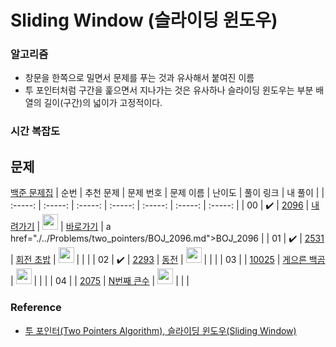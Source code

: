 # Sliding Window (슬라이딩 윈도우)

### 알고리즘
* 창문을 한쪽으로 밀면서 문제를 푸는 것과 유사해서 붙여진 이름
* 투 포인터처럼 구간을 훑으면서 지나가는 것은 유사하나 슬라이딩 윈도우는 부분 배열의 길이(구간)의 넓이가 고정적이다.

### 시간 복잡도

## 문제

[백준 문제집](https://www.acmicpc.net/workbook/view/6782)
|          순번          |        추천 문제         |        문제 번호         |        문제 이름         |         난이도          |        풀이 링크         |        내 풀이         |
| :-----: | :-----: | :-----: | :-----: | :-----: | :-----: | :-----: |
| 00 |  :heavy_check_mark:  | <a href="https://www.acmicpc.net/problem/2096" target="_blank">2096</a> | <a href="https://www.acmicpc.net/problem/2096" target="_blank">내려가기</a> | <img height="25px" width="25px" src="https://static.solved.ac/tier_small/11.svg"/> | <a href="https://m.blog.naver.com/kks227/220795165570">바로가기</a> | a href="./../Problems/two_pointers/BOJ_2096.md">BOJ_2096</a> |
| 01 |  :heavy_check_mark:  | <a href="https://www.acmicpc.net/problem/2531" target="_blank">2531</a> | <a href="https://www.acmicpc.net/problem/21921" target="_blank">회전 초밥</a> | <img height="25px" width="25px" src="https://static.solved.ac/tier_small/10.svg"/> |                      |                      |
| 02 |  :heavy_check_mark:  | <a href="https://www.acmicpc.net/problem/2293" target="_blank">2293</a> | <a href="https://www.acmicpc.net/problem/2293" target="_blank">동전</a> | <img height="25px" width="25px" src="https://static.solved.ac/tier_small/11.svg"/> |                      |                      |
| 03 |                      | <a href="https://www.acmicpc.net/problem/10025" target="_blank">10025</a> | <a href="https://www.acmicpc.net/problem/10025" target="_blank">게으른 백곰</a> | <img height="25px" width="25px" src="https://static.solved.ac/tier_small/8.svg"/> |                      |                      |
| 04 |                      | <a href="https://www.acmicpc.net/problem/2075" target="_blank">2075</a> | <a href="https://www.acmicpc.net/problem/2075" target="_blank">N번째 큰수</a> | <img height="25px" width="25px" src="https://static.solved.ac/tier_small/9.svg"/> |                      |                      |

### Reference 
* [투 포인터(Two Pointers Algorithm), 슬라이딩 윈도우(Sliding Window)](https://m.blog.naver.com/kks227/220795165570)
